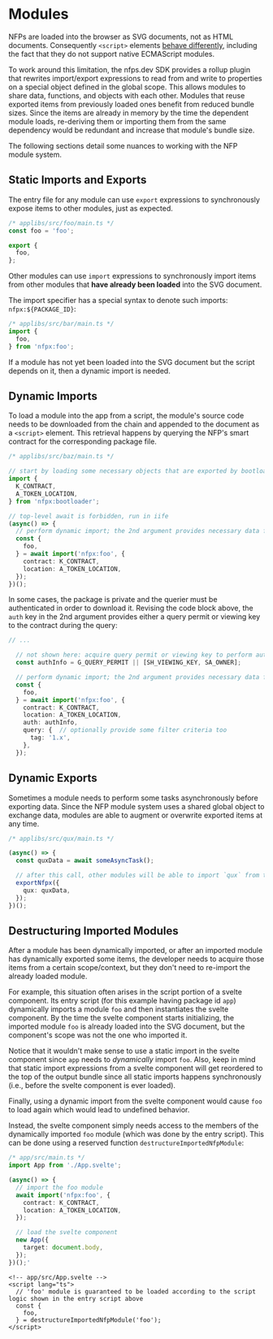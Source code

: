 
# Modules

NFPs are loaded into the browser as SVG documents, not as HTML documents. Consequently `<script>` elements [behave differently](https://developer.mozilla.org/en-US/docs/Web/SVG/Element/script), including the fact that they do not support native ECMAScript modules.

To work around this limitation, the nfps.dev SDK provides a rollup plugin that rewrites import/export expressions to read from and write to properties on a special object defined in the global scope. This allows modules to share data, functions, and objects with each other. Modules that reuse exported items from previously loaded ones benefit from reduced bundle sizes. Since the items are already in memory by the time the dependent module loads, re-deriving them or importing them from the same dependency would be redundant and increase that module's bundle size.

The following sections detail some nuances to working with the NFP module system.



## Static Imports and Exports

The entry file for any module can use `export` expressions to synchronously expose items to other modules, just as expected.

```ts
/* applibs/src/foo/main.ts */
const foo = 'foo';

export {
  foo,
};
```


Other modules can use `import` expressions to synchronously import items from other modules that **have already been loaded** into the SVG document.

The import specifier has a special syntax to denote such imports: `nfpx:${PACKAGE_ID}`:

```ts
/* applibs/src/bar/main.ts */
import {
  foo,
} from 'nfpx:foo';
```


If a module has not yet been loaded into the SVG document but the script depends on it, then a dynamic import is needed.



## Dynamic Imports

To load a module into the app from a script, the module's source code needs to be downloaded from the chain and appended to the document as a `<script>` element. This retrieval happens by querying the NFP's smart contract for the corresponding package file.

```ts
/* applibs/src/baz/main.ts */

// start by loading some necessary objects that are exported by bootloader
import {
  K_CONTRACT,
  A_TOKEN_LOCATION,
} from 'nfpx:bootloader';

// top-level await is forbidden, run in iife
(async() => {
  // perform dynamic import; the 2nd argument provides necessary data for the query
  const {
    foo,
  } = await import('nfpx:foo', {
    contract: K_CONTRACT,
    location: A_TOKEN_LOCATION,
  });
})();
```


In some cases, the package is private and the querier must be authenticated in order to download it. Revising the code block above, the `auth` key in the 2nd argument provides either a query permit or viewing key to the contract during the query:

```ts
// ...

  // not shown here: acquire query permit or viewing key to perform authenticated query
  const authInfo = G_QUERY_PERMIT || [SH_VIEWING_KEY, SA_OWNER];

  // perform dynamic import; the 2nd argument provides necessary data for the query
  const {
    foo,
  } = await import('nfpx:foo', {
    contract: K_CONTRACT,
    location: A_TOKEN_LOCATION,
    auth: authInfo,
    query: {  // optionally provide some filter criteria too
      tag: '1.x',
    },
  });
```


## Dynamic Exports

Sometimes a module needs to perform some tasks asynchronously before exporting data. Since the NFP module system uses a shared global object to exchange data, modules are able to augment or overwrite exported items at any time.

```ts
/* applibs/src/qux/main.ts */

(async() => {
  const quxData = await someAsyncTask();

  // after this call, other modules will be able to import `qux` from this module
  exportNfpx({
    qux: quxData,
  });
})();

```


## Destructuring Imported Modules

After a module has been dynamically imported, or after an imported module has dynamically exported some items, the developer needs to acquire those items from a certain scope/context, but they don't need to re-import the already loaded module.

For example, this situation often arises in the script portion of a svelte component. Its entry script (for this example having package id `app`) dynamically imports a module `foo` and then instantiates the svelte component. By the time the svelte component starts initializing, the imported module `foo` is already loaded into the SVG document, but the component's scope was not the one who imported it.

Notice that it wouldn't make sense to use a static import in the svelte component since `app` needs to _dynamically_ import `foo`. Also, keep in mind that static import expressions from a svelte component will get reordered to the top of the output bundle since all static imports happens synchronously (i.e., before the svelte component is ever loaded).

Finally, using a dynamic import from the svelte component would cause `foo` to load again which would lead to undefined behavior.

Instead, the svelte component simply needs access to the members of the dynamically imported `foo` module (which was done by the entry script). This can be done using a reserved function `destructureImportedNfpModule`:

```ts
/* app/src/main.ts */
import App from './App.svelte';

(async() => {
  // import the foo module
  await import('nfpx:foo', {
    contract: K_CONTRACT,
    location: A_TOKEN_LOCATION,
  });

  // load the svelte component
  new App({
    target: document.body,
  });
})();'
```

```svelte
<!-- app/src/App.svelte -->
<script lang="ts">
  // 'foo' module is guaranteed to be loaded according to the script logic shown in the entry script above
  const {
    foo,
  } = destructureImportedNfpModule('foo');
</script>
```
